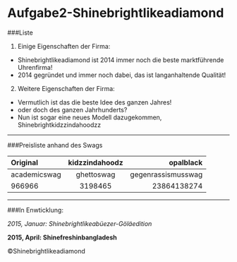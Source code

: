 Aufgabe2-Shinebrightlikeadiamond
======


###Liste

1. Einige Eigenschaften der Firma:
  * Shinebrightlikeadiamond ist 2014 immer noch die beste marktführende Uhrenfirma!
  * 2014 gegründet und immer noch dabei, das ist langanhaltende Qualität!

2. Weitere Eigenschaften der Firma:
  * Vermutlich ist das die beste Idee des ganzen Jahres!
  * oder doch des ganzen Jahrhunderts? 
  * Nun ist sogar eine neues Modell dazugekommen, Shinebrightkidzzindahoodzz

---

###Preisliste anhand des Swags

| Original| kidzzindahoodz | opalblack |
|:--------|:--------------:|----------:|
| academicswag | ghettoswag | gegenrassismusswag |
| 966966 | 3198465| 23864138274 |


---

###In Enwticklung:

*2015, Januar: Shinebrightlikeabüezer-Göläedition*

**2015, April: Shinefreshinbangladesh**

©Shinebrightlikeadiamond
